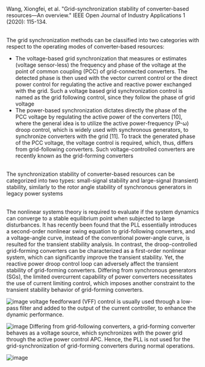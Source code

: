 Wang, Xiongfei, et al. "Grid-synchronization stability of converter-based resources—An overview." IEEE Open Journal of Industry Applications 1 (2020): 115-134.

<br> The grid synchronization methods can be classified into two categories with respect to the operating modes of converter-based resources:
- The voltage-based grid synchronization that measures or estimates (voltage sensor-less) the frequency and phase of the voltage at the point of common coupling (PCC) of grid-connected converters. The detected phase is then used with the vector current control or the direct power control for regulating the active and reactive power exchanged with the grid. Such a voltage based grid synchronization control is named as the grid following control, since they follow the phase of grid voltage
- The power-based synchronization dictates directly the phase of the PCC voltage by regulating the active power of the converters [10], where the general idea is to utilize the active power-frequency (P-ω) droop control, which is widely used with synchronous generators, to synchronize converters with the grid [11]. To track the generated phase of the PCC voltage, the voltage control is required, which, thus, differs from grid-following converters. Such voltage-controlled converters are recently known as the grid-forming converters
  
<br> The synchronization stability of converter-based resources can be categorized into two types: small-signal stability and large-signal (transient) stability, similarly to the rotor angle stability of synchronous generators in legacy power systems

<br> The nonlinear systems theory is required to evaluate if the system dynamics can converge to a stable equilibrium point when subjected to large disturbances. It has recently been found that the PLL essentially introduces a second-order nonlinear swing equation to grid-following converters, and a voltage-angle curve, instead of the conventional power-angle curve, is resulted for the transient stability analysis. In contrast, the droop-controlled grid-forming converters can be characterized as a first-order nonlinear system, which can significantly improve the transient stability. Yet, the reactive power droop control loop can adversely affect the transient stability of grid-forming converters. Differing from synchronous generators (SGs), the limited overcurrent capability of power converters necessitates the use of current limiting control, which imposes another constraint to the transient stability behavior of grid-forming converters.

![image](https://github.com/MDerogarian/2023-Summer-Research-Plan/assets/74963406/1debe5d8-7b38-40eb-9b60-da8d6adbd56a)
<be> voltage feedforward (VFF) control is usually used through a low-pass filter and added to the output of the current controller, to enhance the dynamic performance.

![image](https://github.com/MDerogarian/2023-Summer-Research-Plan/assets/74963406/760a5013-9065-468a-a3ad-690238e89bf2)
<be> Differing from grid-following converters, a grid-forming converter behaves as a voltage source, which synchronizes with the power grid through the active power control APC. Hence, the PLL is not used for the grid-synchronization of grid-forming converters during normal operations.

![image](https://github.com/MDerogarian/2023-Summer-Research-Plan/assets/74963406/26e827c8-cf85-4b2e-9858-d6629938ae71)
